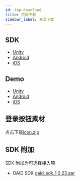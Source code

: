 ```yaml
---
id: tap-download
title: 资源下载
sidebar_label: 资源下载
---
```


## SDK  

- [Unity](https://github.com/TapTap/TapSDK-Unity/releases)  
- [Android](https://github.com/TapTap/TapSDK-Android/releases)  
- [iOS](https://github.com/TapTap/TapSDK-iOS/releases)  


## Demo

- [Unity](https://github.com/TapTap/TapSDK-Unity-Demo)  
- [Android](https://github.com/xindong/TapSDK_Android)  
- [iOS](https://github.com/TapTap/TapSDK-iOS)  


## 登录按钮素材
点击下载[icon.zip](/res/TapTapLoginButton.zip)

## SDK 附加

SDK 附加为可选择接入项

- OAID SDK [oaid_sdk_1.0.23.aar](/res/tap_oaid_sdk_1.0.23.aar)

